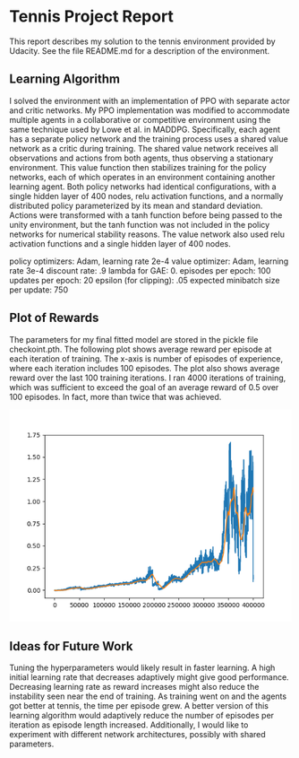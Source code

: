 Tennis Project Report
=====================

This report describes my solution to the tennis environment provided by Udacity.  See the file README.md for a description of the environment.


Learning Algorithm
------------------

I solved the environment with an implementation of PPO with separate actor and critic networks.  My PPO implementation was modified to accommodate multiple agents in a collaborative or competitive environment using the same technique used by Lowe et al. in MADDPG.  Specifically, each agent has a separate policy network and the training process uses a shared value network as a critic during training.  The shared value network receives all observations and actions from both agents, thus observing a stationary environment.  This value function then stabilizes training for the policy networks, each of which operates in an environment containing another learning agent.  Both policy networks had identical configurations, with a single hidden layer of 400 nodes, relu activation functions, and a normally distributed policy parameterized by its mean and standard deviation.  Actions were transformed with a tanh function before being passed to the unity environment, but the tanh function was not included in the policy networks for numerical stability reasons.  The value network also used relu activation functions and a single hidden layer of 400 nodes.


policy optimizers: Adam, learning rate 2e-4
value optimizer: Adam, learning rate 3e-4
discount rate: .9
lambda for GAE: 0.
episodes per epoch: 100
updates per epoch: 20
epsilon (for clipping): .05
expected minibatch size per update: 750

Plot of Rewards
---------------

The parameters for my final fitted model are stored in the pickle file checkoint.pth.  The following plot shows average reward per episode at each iteration of training.  The x-axis is number of episodes of experience, where each iteration includes 100 episodes.  The plot also shows average reward over the last 100 training iterations.  I ran 4000 iterations of training, which was sufficient to exceed the goal of an average reward of 0.5 over 100 episodes.  In fact, more than twice that was achieved.

![Training reward plot](plot.png)


Ideas for Future Work
---------------------

Tuning the hyperparameters would likely result in faster learning.  A high initial learning rate that decreases adaptively might give good performance.  Decreasing learning rate as reward increases might also reduce the instability seen near the end of training.  As training went on and the agents got better at tennis, the time per episode grew.  A better version of this learning algorithm would adaptively reduce the number of episodes per iteration as episode length increased.  Additionally, I would like to experiment with different network architectures, possibly with shared parameters.



